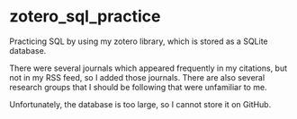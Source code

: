 # zotero_sql_practice
Practicing SQL by using my zotero library, which is stored as a SQLite database.

There were several journals which appeared frequently in my citations, but not in my RSS feed, so I added those journals. There are also several research groups that I should be following that were unfamiliar to me.

Unfortunately, the database is too large, so I cannot store it on GitHub.